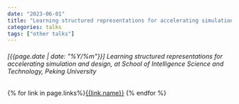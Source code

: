 ```yaml
---
date: "2023-06-01"
title: "Learning structured representations for accelerating simulation and design, at School of Intelligence Science and Technology, Peking University"
categories: talks
tags: ["other talks"]
---
```


###### [{{page.date | date: "%Y/%m"}}] Learning structured representations for accelerating simulation and design, at School of Intelligence Science and Technology, Peking University

{% for link in page.links%}<span class="badge bg-info"><a href="{{link.url}}">{{link.name}}</a></span> {% endfor %}
